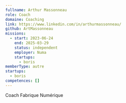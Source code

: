 ```yaml
---
fullname: Arthur Massonneau
role: Coach
domaine: Coaching
link: https://www.linkedin.com/in/arthurmassonneau/
github: ArtMassonneau
missions:
  - start: 2023-06-24
    end: 2025-03-29
    status: independent
    employer: Numa
    startups:
      - boris
memberType: autre
startups:
  - boris
competences: []
---
```

Coach Fabrique Numérique